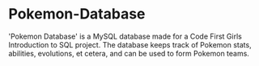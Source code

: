# Pokemon-Database
'Pokemon Database' is a MySQL database made for a Code First Girls Introduction to SQL project.
The database keeps track of Pokemon stats, abilities, evolutions, et cetera, and can be used to form Pokemon teams.
